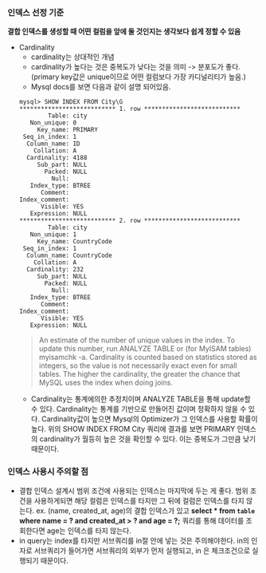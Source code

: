 ### 인덱스 선정 기준
**결합 인덱스를 생성할 때 어떤 컬럼을 앞에 둘 것인지는 생각보다 쉽게 정할 수 있음**
- Cardinality
  - cardinality는 상대적인 개념
  - cardinality가 높다는 것은 중복도가 낮다는 것을 의미 -> 분포도가 좋다.(primary key값은 unique이므로 어떤 컬럼보다 가장 카디널리티가 높음.)
  - Mysql docs를 보면 다음과 같이 설명 되어있음.
  ```
  mysql> SHOW INDEX FROM City\G
  *************************** 1. row ***************************
          Table: city
     Non_unique: 0
       Key_name: PRIMARY
   Seq_in_index: 1
    Column_name: ID
      Collation: A
    Cardinality: 4188
       Sub_part: NULL
         Packed: NULL
           Null:
     Index_type: BTREE
        Comment:
  Index_comment:
        Visible: YES
     Expression: NULL
  *************************** 2. row ***************************
          Table: city
     Non_unique: 1
       Key_name: CountryCode
   Seq_in_index: 1
    Column_name: CountryCode
      Collation: A
    Cardinality: 232
       Sub_part: NULL
         Packed: NULL
           Null:
     Index_type: BTREE
        Comment:
  Index_comment:
        Visible: YES
     Expression: NULL
  ```
  > An estimate of the number of unique values in the index. To update this number, run ANALYZE TABLE or (for MyISAM tables) myisamchk -a.
  Cardinality is counted based on statistics stored as integers, so the value is not necessarily exact even for small tables. The higher the cardinality, the greater the chance that MySQL uses the index when doing joins.
  - Cardinality는 통계에의한 추정치이며 ANALYZE TABLE을 통해 update할 수 있다. Cardinality는 통계를 기반으로 만들어진 값이며 정확하지 않을 수 있다. Cardinality값이 높으면 Mysql의 Optimizer가 그 인덱스를 사용할 확률이 높다. 위의 SHOW INDEX FROM City 쿼리에 결과를 보면 PRIMARY 인덱스의 cardinality가 월등히 높은 것을 확인할 수 있다. 이는 중복도가 그만큼 낮기 때문이다.

### 인덱스 사용시 주의할 점
- 결합 인덱스 설계시 범위 조건에 사용되는 인덱스는 마지막에 두는 게 좋다. 범위 조건을 사용하게되면 해당 컬럼은 인덱스를 타지만 그 뒤에 컬럼은 인덱스를 타지 않는다.
ex. (name, created_at, age)의 결합 인덱스가 있고 **select * from `table` where name = ? and created_at > ? and age = ?;** 쿼리를 통해 데이터를 조회한다면 age는 인덱스를 타지 않는다.
- in query는 index를 타지만 서브쿼리를 in절 안에 넣는 것은 주의해야한다. in의 인자로 서브쿼리가 들어가면 서브쿼리의 외부가 먼저 실행되고, in 은 체크조건으로 실행되기 때문이다.
